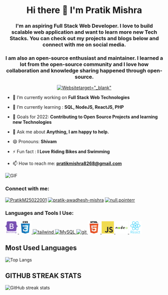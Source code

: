 <h1 align="center">Hi there 👋 I'm Pratik Mishra</h1>
<h3 align="center">I'm an aspiring Full Stack Web Developer. I love to build scalable web application and want to learn more new Tech Stacks. You can check out my projects and blogs below and connect with me on social media.</h3>

<h3 align="center">I am also an open-source enthusiast and maintainer. I learned a lot from the open-source community and I love how collaboration and knowledge sharing happened through open-source.</h3>

<div align='center'>

[![Website](https://img.shields.io/badge/Website-Portfolio-green)target="_blank"](https://pratikmishra-portfolio.netlify.app)

</div>

- 🔭 I’m currently working on **Full Stack Web Technologies**

- 🌱 I’m currently learning : **SQL, NodeJS, ReactJS, PHP**

- 🥅 Goals for 2022: **Contributing to Open Source Projects and learning new Technologies**

- 💬 Ask me about **Anything, I am happy to help.**

- 😄 Pronouns: **Shivam**

- ⚡ Fun fact : **I Love Riding Bikes and Swimming**

- 📫 How to reach me: **pratikmishra8268@gmail.com**

<img align="center" alt="GIF" src="https://github.com/abhisheknaiidu/abhisheknaiidu/raw/master/code.gif?raw=true" width="700" height="320" style="max-width:100%;">

<h3 align="left">Connect with me:</h3>
<p align="left">
<a href="https://twitter.com/PratikM25022001" target="blank"><img align="center" src="https://raw.githubusercontent.com/rahuldkjain/github-profile-readme-generator/master/src/images/icons/Social/twitter.svg" alt="PratikM25022001" height="30" width="40" /></a>
<a href="https://www.linkedin.com/in/pratik-awadhesh-mishra/" target="blank"><img align="center" src="https://raw.githubusercontent.com/rahuldkjain/github-profile-readme-generator/master/src/images/icons/Social/linked-in-alt.svg" alt="pratik-awadhesh-mishra" height="30" width="40" /></a> <a href="https://www.instagram.com/null.pointerr/" target="blank"><img align="center" src="https://raw.githubusercontent.com/rahuldkjain/github-profile-readme-generator/master/src/images/icons/Social/instagram.svg" alt="null.pointerr" height="30" width="40" /></a>
</p>

<h3 align="left">Languages and Tools I Use:</h3>

<p align="left"> <a href="https://getbootstrap.com" target="_blank"> <img src="https://raw.githubusercontent.com/devicons/devicon/master/icons/bootstrap/bootstrap-plain-wordmark.svg" alt="bootstrap" width="40" height="40"/> </a> <a href="https://www.w3schools.com/css/" target="_blank"> <img src="https://raw.githubusercontent.com/devicons/devicon/master/icons/css3/css3-original-wordmark.svg" alt="css3" width="40" height="40"/> </a>
<a href="https://tailwindcss.com/" target="_blank"> <img src="https://www.vectorlogo.zone/logos/tailwindcss/tailwindcss-icon.svg" alt="tailwind" width="40" height="40"/> </a> <a href="https://www.mysql.com//" target="_blank"> <img src="https://upload.wikimedia.org/wikipedia/ro/thumb/6/62/MySQL.svg/1200px-MySQL.svg.png" alt="MySQL" width="40" height="40"/> </a> <a href="https://git-scm.com/" target="_blank"> <img src="https://www.vectorlogo.zone/logos/git-scm/git-scm-icon.svg" alt="git" width="40" height="40"/> </a> <a href="https://www.w3.org/html/" target="_blank"> <img src="https://raw.githubusercontent.com/devicons/devicon/master/icons/html5/html5-original-wordmark.svg" alt="html5" width="40" height="40"/> </a> <a href="https://developer.mozilla.org/en-US/docs/Web/JavaScript" target="_blank"> <img src="https://raw.githubusercontent.com/devicons/devicon/master/icons/javascript/javascript-original.svg" alt="javascript" width="40" height="40"/> </a> <a href="https://nodejs.org" target="_blank"> <img src="https://raw.githubusercontent.com/devicons/devicon/master/icons/nodejs/nodejs-original-wordmark.svg" alt="nodejs" width="40" height="40"/> </a> <a href="https://reactjs.org/" target="_blank"> <img src="https://raw.githubusercontent.com/devicons/devicon/master/icons/react/react-original-wordmark.svg" alt="react" width="40" height="40"/> </a>
</p>

<!-- <a href="https://www.linux.org/" target="_blank"> <img src="https://raw.githubusercontent.com/devicons/devicon/master/icons/linux/linux-original.svg" alt="linux" width="40" height="40"/> </a>  -->

<!-- <a href="https://postman.com" target="_blank"> <img src="https://www.vectorlogo.zone/logos/getpostman/getpostman-icon.svg" alt="postman" width="40" height="40"/> </a>
<a href="https://www.python.org" target="_blank"> <img src="https://raw.githubusercontent.com/devicons/devicon/master/icons/python/python-original.svg" alt="python" width="40" height="40"/> </a>  -->

## Most Used Languages

![Top Langs](https://github-readme-stats.vercel.app/api/top-langs?username=NULLPointer25&show_icons=true&theme=dark&locale=en&layout=compact)

## GITHUB STREAK STATS

![GitHub streak stats](https://github-readme-streak-stats.herokuapp.com/?user=NULLPointer25)
